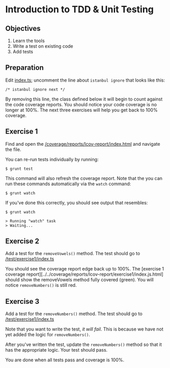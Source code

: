 # Introduction to TDD & Unit Testing

## Objectives

1. Learn the tools
2. Write a test on existing code
3. Add tests

## Preparation

Edit [index.ts](./index.ts); uncomment the line about `istanbul ignore` that looks like this:

    /* istanbul ignore next */

By removing this line, the class defined below it will begin to count against the code coverage reports. You should notice
your code coverage is no longer at 100%. The next three exercises will help you get back to 100% coverage.

## Exercise 1

Find and open the [/coverage/reports/lcov-report/index.html](../../coverage/reports/lcov-report/index.html) and navigate the file.

You can re-run tests individually by running:

    $ grunt test

This command will also refresh the coverage report. Note that the you can run these commands automatically via the `watch` command:

    $ grunt watch

If you've done this correctly, you should see output that resembles:

    $ grunt watch

    > Running "watch" task
    > Waiting...

## Exercise 2

Add a test for the `removeVowels()` method. The test should go to [/test/exercise1/index.ts](../../test/exercise1/index.ts)

You should see the coverage report edge back up to 100%. The [exercise 1 coverage report][../../coverage/reports/lcov-report/exercise1/index.js.html] should
show the removeVowels method fully covered (green). You will notice `removeNumbers()` is still red.

## Exercise 3

Add a test for the `removeNumbers()` method. The test should go to [/test/exercise1/index.ts](../../test/exercise1/index.ts)

Note that you want to write the test, *it will fail*. This is because we have not yet added the logic for `removeNumbers()`.

After you've written the test, update the `removeNumbers()` method so that it has the appropriate logic. Your test should pass.

You are done when all tests pass and coverage is 100%.
